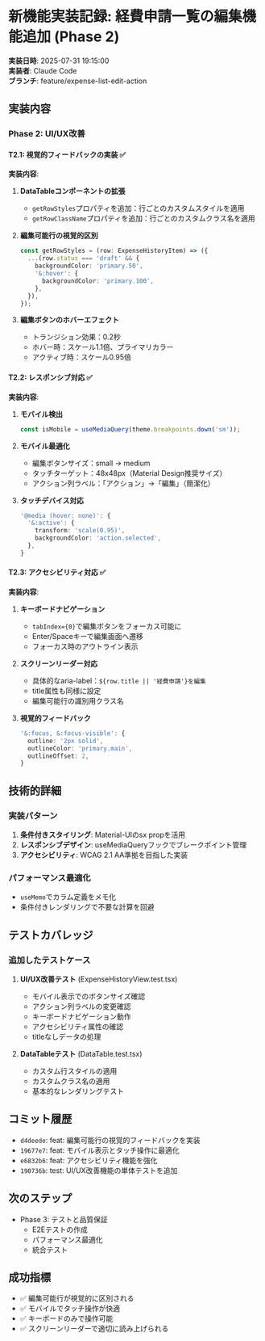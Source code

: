 # 新機能実装記録: 経費申請一覧の編集機能追加 (Phase 2)

**実装日時**: 2025-07-31 19:15:00  
**実装者**: Claude Code  
**ブランチ**: feature/expense-list-edit-action

## 実装内容

### Phase 2: UI/UX改善

#### T2.1: 視覚的フィードバックの実装 ✅
**実装内容**:
1. **DataTableコンポーネントの拡張**
   - `getRowStyles`プロパティを追加：行ごとのカスタムスタイルを適用
   - `getRowClassName`プロパティを追加：行ごとのカスタムクラス名を適用
   
2. **編集可能行の視覚的区別**
   ```typescript
   const getRowStyles = (row: ExpenseHistoryItem) => ({
     ...(row.status === 'draft' && {
       backgroundColor: 'primary.50',
       '&:hover': {
         backgroundColor: 'primary.100',
       },
     }),
   });
   ```

3. **編集ボタンのホバーエフェクト**
   - トランジション効果：0.2秒
   - ホバー時：スケール1.1倍、プライマリカラー
   - アクティブ時：スケール0.95倍

#### T2.2: レスポンシブ対応 ✅
**実装内容**:
1. **モバイル検出**
   ```typescript
   const isMobile = useMediaQuery(theme.breakpoints.down('sm'));
   ```

2. **モバイル最適化**
   - 編集ボタンサイズ：small → medium
   - タッチターゲット：48x48px（Material Design推奨サイズ）
   - アクション列ラベル：「アクション」→「編集」（簡潔化）

3. **タッチデバイス対応**
   ```typescript
   '@media (hover: none)': {
     '&:active': {
       transform: 'scale(0.95)',
       backgroundColor: 'action.selected',
     },
   }
   ```

#### T2.3: アクセシビリティ対応 ✅
**実装内容**:
1. **キーボードナビゲーション**
   - `tabIndex={0}`で編集ボタンをフォーカス可能に
   - Enter/Spaceキーで編集画面へ遷移
   - フォーカス時のアウトライン表示

2. **スクリーンリーダー対応**
   - 具体的なaria-label：`${row.title || '経費申請'}を編集`
   - title属性も同様に設定
   - 編集可能行の識別用クラス名

3. **視覚的フィードバック**
   ```typescript
   '&:focus, &:focus-visible': {
     outline: '2px solid',
     outlineColor: 'primary.main',
     outlineOffset: 2,
   }
   ```

## 技術的詳細

### 実装パターン
1. **条件付きスタイリング**: Material-UIのsx propを活用
2. **レスポンシブデザイン**: useMediaQueryフックでブレークポイント管理
3. **アクセシビリティ**: WCAG 2.1 AA準拠を目指した実装

### パフォーマンス最適化
- `useMemo`でカラム定義をメモ化
- 条件付きレンダリングで不要な計算を回避

## テストカバレッジ

### 追加したテストケース
1. **UI/UX改善テスト** (ExpenseHistoryView.test.tsx)
   - モバイル表示でのボタンサイズ確認
   - アクション列ラベルの変更確認
   - キーボードナビゲーション動作
   - アクセシビリティ属性の確認
   - titleなしデータの処理

2. **DataTableテスト** (DataTable.test.tsx)
   - カスタム行スタイルの適用
   - カスタムクラス名の適用
   - 基本的なレンダリングテスト

## コミット履歴
- `d4deede`: feat: 編集可能行の視覚的フィードバックを実装
- `19677e7`: feat: モバイル表示とタッチ操作に最適化
- `e6832b6`: feat: アクセシビリティ機能を強化
- `190736b`: test: UI/UX改善機能の単体テストを追加

## 次のステップ
- Phase 3: テストと品質保証
  - E2Eテストの作成
  - パフォーマンス最適化
  - 統合テスト

## 成功指標
- ✅ 編集可能行が視覚的に区別される
- ✅ モバイルでタッチ操作が快適
- ✅ キーボードのみで操作可能
- ✅ スクリーンリーダーで適切に読み上げられる
